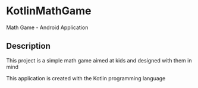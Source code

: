 # KotlinMathGame
 Math Game - Android Application

## Description
This project is a simple math game aimed at kids and designed with them in mind

This application is created with the Kotlin programming language
